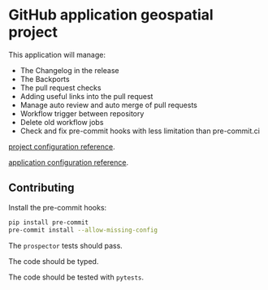 # GitHub application geospatial project

This application will manage:

- The Changelog in the release
- The Backports
- The pull request checks
- Adding useful links into the pull request
- Manage auto review and auto merge of pull requests
- Workflow trigger between repository
- Delete old workflow jobs
- Check and fix pre-commit hooks with less limitation than pre-commit.ci

[project configuration reference](https://github.com/camptocamp/github-app-geo-project/blob/master/github_app_geo_project/PROJECT-CONFIG.md).

[application configuration reference](https://github.com/camptocamp/github-app-geo-project/blob/master/github_app_geo_project/APPLICATION-CONFIG.md).

## Contributing

Install the pre-commit hooks:

```bash
pip install pre-commit
pre-commit install --allow-missing-config
```

The `prospector` tests should pass.

The code should be typed.

The code should be tested with `pytests`.
